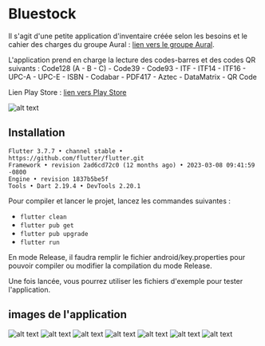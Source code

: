 # Bluestock

Il s'agit d'une petite application d'inventaire créée selon les besoins et le cahier des charges du groupe Aural : [lien vers le groupe Aural](https://www.auralyon.org/fr/aural/presentation.html
).

L'application prend en charge la lecture des codes-barres et des codes QR suivants :
Code128 (A - B - C) - Code39 - Code93 - ITF - ITF14 - ITF16 - UPC-A - UPC-E - ISBN - Codabar - PDF417 - Aztec - DataMatrix - QR Code

Lien Play Store : [lien vers Play Store](https://play.google.com/store/apps/details?id=com.theme.bluestock)

![alt text](readme_images/bluestock_exemple.gif)

## Installation

```
Flutter 3.7.7 • channel stable • https://github.com/flutter/flutter.git
Framework • revision 2ad6cd72c0 (12 months ago) • 2023-03-08 09:41:59 -0800
Engine • revision 1837b5be5f
Tools • Dart 2.19.4 • DevTools 2.20.1
```

Pour compiler et lancer le projet, lancez les commandes suivantes :
- `flutter clean`
- `flutter pub get`
- `flutter pub upgrade`
- `flutter run`

En mode Release, il faudra remplir le fichier android/key.properties pour pouvoir compiler ou modifier la compilation du mode Release.

Une fois lancée, vous pourrez utiliser les fichiers d'exemple pour tester l'application.

## images de l'application

![alt text](readme_images/1_bluestock.webp)
![alt text](readme_images/2_bluestock.webp)
![alt text](readme_images/3_bluestock.webp)
![alt text](readme_images/4_bluestock.webp)
![alt text](readme_images/5_bluestock.webp)
![alt text](readme_images/6_bluestock.webp)
![alt text](readme_images/7_bluestock.webp)

